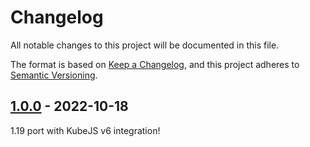 # Changelog

All notable changes to this project will be documented in this file.

The format is based on [Keep a Changelog],
and this project adheres to [Semantic Versioning].

## [1.0.0] - 2022-10-18

1.19 port with KubeJS v6 integration!

<!-- Links -->
[keep a changelog]: https://keepachangelog.com/en/1.0.0/
[semantic versioning]: https://semver.org/spec/v2.0.0.html

<!-- Versions -->
[1.0.0]: https://github.com/AlmostReliable/summoningrituals-forge/releases/tag/v1.19-1.0.0
